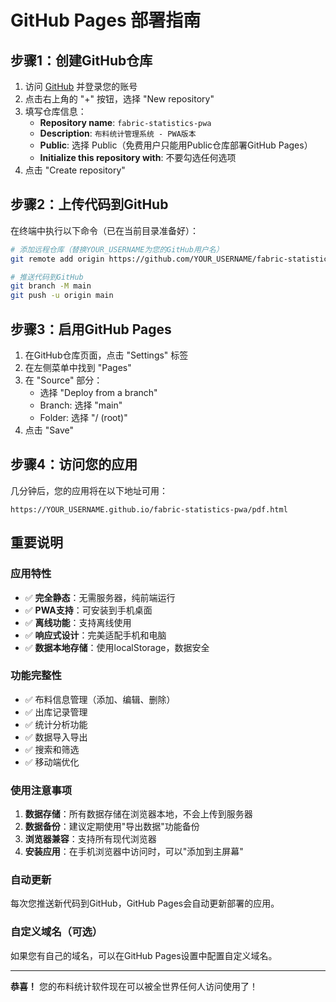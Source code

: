 # GitHub Pages 部署指南

## 步骤1：创建GitHub仓库

1. 访问 [GitHub](https://github.com) 并登录您的账号
2. 点击右上角的 "+" 按钮，选择 "New repository"
3. 填写仓库信息：
   - **Repository name**: `fabric-statistics-pwa`
   - **Description**: `布料统计管理系统 - PWA版本`
   - **Public**: 选择 Public（免费用户只能用Public仓库部署GitHub Pages）
   - **Initialize this repository with**: 不要勾选任何选项
4. 点击 "Create repository"

## 步骤2：上传代码到GitHub

在终端中执行以下命令（已在当前目录准备好）：

```bash
# 添加远程仓库（替换YOUR_USERNAME为您的GitHub用户名）
git remote add origin https://github.com/YOUR_USERNAME/fabric-statistics-pwa.git

# 推送代码到GitHub
git branch -M main
git push -u origin main
```

## 步骤3：启用GitHub Pages

1. 在GitHub仓库页面，点击 "Settings" 标签
2. 在左侧菜单中找到 "Pages"
3. 在 "Source" 部分：
   - 选择 "Deploy from a branch"
   - Branch: 选择 "main"
   - Folder: 选择 "/ (root)"
4. 点击 "Save"

## 步骤4：访问您的应用

几分钟后，您的应用将在以下地址可用：
```
https://YOUR_USERNAME.github.io/fabric-statistics-pwa/pdf.html
```

## 重要说明

### 应用特性
- ✅ **完全静态**：无需服务器，纯前端运行
- ✅ **PWA支持**：可安装到手机桌面
- ✅ **离线功能**：支持离线使用
- ✅ **响应式设计**：完美适配手机和电脑
- ✅ **数据本地存储**：使用localStorage，数据安全

### 功能完整性
- ✅ 布料信息管理（添加、编辑、删除）
- ✅ 出库记录管理
- ✅ 统计分析功能
- ✅ 数据导入导出
- ✅ 搜索和筛选
- ✅ 移动端优化

### 使用注意事项
1. **数据存储**：所有数据存储在浏览器本地，不会上传到服务器
2. **数据备份**：建议定期使用"导出数据"功能备份
3. **浏览器兼容**：支持所有现代浏览器
4. **安装应用**：在手机浏览器中访问时，可以"添加到主屏幕"

### 自动更新
每次您推送新代码到GitHub，GitHub Pages会自动更新部署的应用。

### 自定义域名（可选）
如果您有自己的域名，可以在GitHub Pages设置中配置自定义域名。

---

**恭喜！** 您的布料统计软件现在可以被全世界任何人访问使用了！